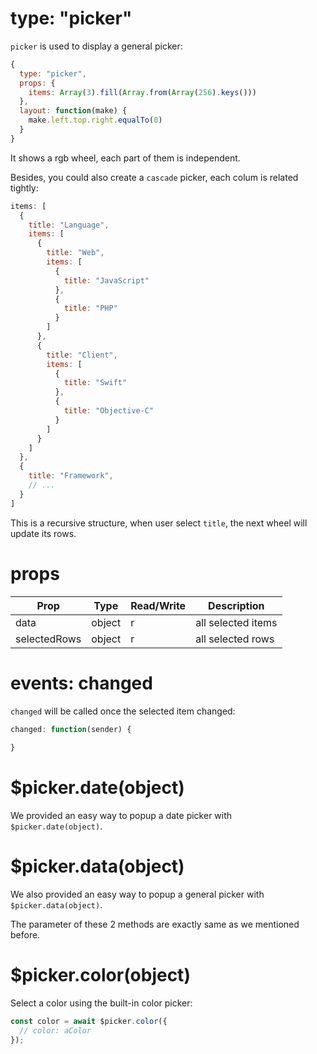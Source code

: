 # type: "picker"

`picker` is used to display a general picker:

```js
{
  type: "picker",
  props: {
    items: Array(3).fill(Array.from(Array(256).keys()))
  },
  layout: function(make) {
    make.left.top.right.equalTo(0)
  }
}
```

It shows a rgb wheel, each part of them is independent.

Besides, you could also create a `cascade` picker, each colum is related tightly: 

```js
items: [
  {
    title: "Language",
    items: [
      {
        title: "Web",
        items: [
          {
            title: "JavaScript"
          },
          {
            title: "PHP"
          }
        ]
      },
      {
        title: "Client",
        items: [
          {
            title: "Swift"
          },
          {
            title: "Objective-C"
          }
        ]
      }
    ]
  },
  {
    title: "Framework",
    // ...
  }
]
```

This is a recursive structure, when user select `title`, the next wheel will update its rows.

# props

Prop | Type | Read/Write | Description
---|---|---|---
data | object | r | all selected items
selectedRows | object | r | all selected rows

# events: changed

`changed` will be called once the selected item changed:

```js
changed: function(sender) {
  
}
```

# $picker.date(object)

We provided an easy way to popup a date picker with `$picker.date(object)`.

# $picker.data(object)

We also provided an easy way to popup a general picker with `$picker.data(object)`.

The parameter of these 2 methods are exactly same as we mentioned before.

# $picker.color(object)

Select a color using the built-in color picker:

```js
const color = await $picker.color({
  // color: aColor
});
```